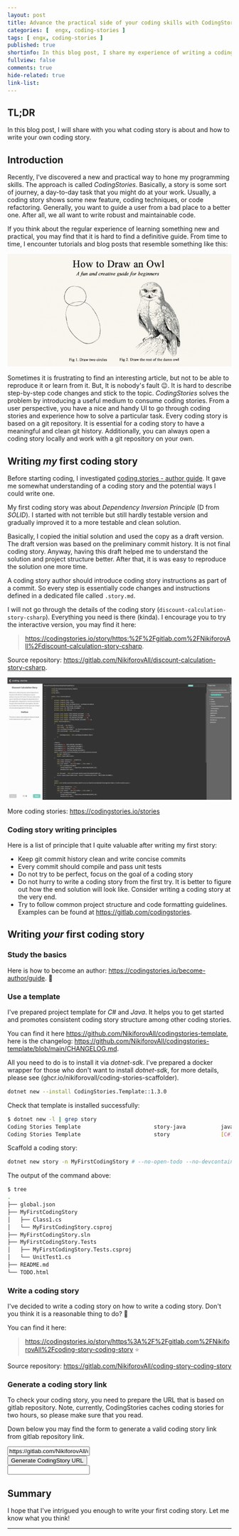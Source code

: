 ```yaml
---
layout: post
title: Advance the practical side of your coding skills with CodingStories
categories: [  engx, coding-stories ]
tags: [ engx, coding-stories ]
published: true
shortinfo: In this blog post, I share my experience of writing a coding story and give you instructions on how to get started.
fullview: false
comments: true
hide-related: true
link-list: 
---
```


## TL;DR

In this blog post, I will share with you what coding story is about and how to write your own coding story.

## Introduction

Recently, I've discovered a new and practical way to hone my programming skills. The approach is called *CodingStories*. Basically, a story is some sort of journey, a day-to-day task that you might do at your work. Usually, a coding story shows some new feature, coding techniques, or code refactoring. Generally, you want to guide a user from a bad place to a better one. After all, we all want to write robust and maintainable code.

If you think about the regular experience of learning something new and practical, you may find that it is hard to find a definitive guide. From time to time, I encounter tutorials and blog posts that resemble something like this:

![draw-owl-meme](/assets/engx-coding-story/draw-an-owl.png)

Sometimes it is frustrating to find an interesting article, but not to be able to reproduce it or learn from it. But, It is nobody's fault 😉. It is hard to describe step-by-step code changes and stick to the topic. *CodingStories* solves the problem by introducing a useful medium to consume coding stories. From a user perspective, you have a nice and handy UI to go through coding stories and experience how to solve a particular task. Every coding story is based on a git repository. It is essential for a coding story to have a meaningful and clean git history. Additionally, you can always open a coding story locally and work with a git repository on your own.

## Writing *my* first coding story

Before starting coding, I investigated [coding.stories - author guide](https://codingstories.io/become-author/guide). It gave me somewhat understanding of a coding story and the potential ways I could write one.

My first coding story was about *Dependency Inversion Principle* (D from *SOLID*). I started with not terrible but still hardly testable version and gradually improved it to a more testable and clean solution.

Basically, I copied the initial solution and used the copy as a draft version. The draft version was based on the preliminary commit history. It is not final coding story. Anyway, having this draft helped me to understand the solution and project structure better. After that, it is was easy to reproduce the solution one more time.

A coding story author should introduce coding story instructions as part of a commit. So every step is essentially code changes and instructions defined in a dedicated file called `.story.md`.

I will not go through the details of the coding story (`discount-calculation-story-csharp`). Everything you need is there (kinda). I encourage you to try the interactive version, you may find it here:

> <https://codingstories.io/story/https:%2F%2Fgitlab.com%2FNikiforovAll%2Fdiscount-calculation-story-csharp>.

Source repository: <https://gitlab.com/NikiforovAll/discount-calculation-story-csharp>.

![discount-calculation-example](/assets/engx-coding-story/discount-calculation-example.png)

More coding stories: <https://codingstories.io/stories>

### Coding story writing principles

Here is a list of principle that I quite valuable after writing my first story:

* Keep git commit history clean and write concise commits
* Every commit should compile and pass unit tests
* Do not try to be perfect, focus on the goal of a coding story
* Do not hurry to write a coding story from the first try. It is better to figure out how the end solution will look like. Consider writing a coding story at the very end.
* Try to follow common project structure and code formatting guidelines. Examples can be found at <https://gitlab.com/codingstories>.

## Writing *your* first coding story

### Study the basics

Here is how to become an author: <https://codingstories.io/become-author/guide>. 🚀

### Use a template

I've prepared project template for *C#* and *Java*. It helps you to get started and promotes consistent coding story structure among other coding stories.

You can find it here <https://github.com/NikiforovAll/codingstories-template>, here is the changelog: <https://github.com/NikiforovAll/codingstories-template/blob/main/CHANGELOG.md>.

All you need to do is to install it via *dotnet-sdk*. I've prepared a docker wrapper for those who don't want to install *dotnet-sdk*, for more details, please see (ghcr.io/nikiforovall/coding-stories-scaffolder).

```bash
dotnet new --install CodingStories.Template::1.3.0
```

Check that template is installed successfully:

```bash
$ dotnet new -l | grep story
Coding Stories Template                       story-java           java        Epam/CodingStories
Coding Stories Template                       story                [C#]        Epam/CodingStories
```

Scaffold a coding story:

```bash
dotnet new story -n MyFirstCodingStory # --no-open-todo --no-devcontainer
```

The output of the command above:

```bash
$ tree
.
├── global.json
├── MyFirstCodingStory
│   ├── Class1.cs
│   └── MyFirstCodingStory.csproj
├── MyFirstCodingStory.sln
├── MyFirstCodingStory.Tests
│   ├── MyFirstCodingStory.Tests.csproj
│   └── UnitTest1.cs
├── README.md
└── TODO.html
```

### Write a coding story

I've decided to write a coding story on how to write a coding story. Don't you think it is a reasonable thing to do? 🤔

You can find it here:

> <https://codingstories.io/story/https%3A%2F%2Fgitlab.com%2FNikiforovAll%2Fcoding-story-coding-story> ⭐

Source repository: <https://gitlab.com/NikiforovAll/coding-story-coding-story>

### Generate a coding story link

To check your coding story, you need to prepare the URL that is based on gitlab repository. Note, currently, CodingStories caches coding stories for two hours, so please make sure that you read.

Down below you may find the form to generate a valid coding story link from gitlab repository link.


<div class="jumbotron">
  <div class="form-row align-items-center">
    <div class="row">
      <div class="col-md-8">
        <input class="form-control" id="inputUrl" placeholder="E.g.: https://gitlab.com/NikiforovAll/discount-calculation-story-csharp" value="https://gitlab.com/NikiforovAll/discount-calculation-story-csharp">
      </div>
      <div class="col-md-2">
        <button type="" class="btn btn-primary" id="generate-url">Generate CodingStory URL</button>
      </div>
    </div>
  </div>
  <div class="form-row">
    <div class="row">
      <div class="col-md-8">
        <input type="text" class="form-control" id="out-url" readonly>
      </div>
    </div>
  </div>
</div>

## Summary

I hope that I've intrigued you enough to write your first coding story. Let me know what you think!

---

<script> 
    var url = document.getElementById("inputUrl");
    document.getElementById("generate-url").addEventListener("click", function() {
        document.getElementById("out-url").value =  "https://codingstories.io/story/" + encodeURIComponent(url.value.trim());
    });
</script>
